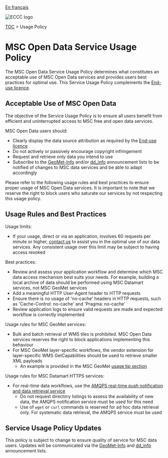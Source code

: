[En français](readme_fr.md)

![ECCC logo](../img_eccc-logo.png)

[TOC](../readme_en.md) > Usage Policy

# MSC Open Data Service Usage Policy

The MSC Open Data Service Usage Policy determines what constitutes an acceptable use of MSC Open Data services and provides users best practices for optimal use. This Service Usage Policy complements the [End-use licence](../licence/readme_en.md).

## Acceptable Use of MSC Open Data

The objective of the Service Usage Policy is to ensure all users benefit from efficient and uninterrupted access to MSC free and open data services.

MSC Open Data users should:

* Clearly display the data source attribution as required by the [End-use licence](../licence/readme_en.md)
* Do not actively or passively encourage copyright infringement
* Request and retrieve only data you intend to use
* Subscribe to the [GeoMet-Info](https://comm.collab.science.gc.ca/mailman3/postorius/lists/geomet-info/) and/or [dd_info](https://comm.collab.science.gc.ca/mailman3/postorius/lists/dd_info/) announcement lists to be notified of changes to MSC data services and be able to adapt accordingly 

Please refer to the following usage rules and best practices to ensure proper usage of MSC Open Data services. It is important to note that we reserve the right to block users who saturate our services by not respecting this usage policy.

## Usage Rules and Best Practices

Usage limits:

* If your usage, direct or via an application, involves 60 requests per minute or higher, [contact us](https://www.weather.gc.ca/mainmenu/contact_us_e.html) to assist you in the optimal use of our data services. Any consistent usage over this limit may be subject to having access revoked

Best practices:

* Review and assess your application workflow and determine which MSC data access mechanism best suits your needs. For example, building a local archive of data should be performed using MSC Datamart services, not MSC GeoMet services
* Add a meaningful HTTP User-Agent header to HTTP requests
* Ensure there is no usage of 'no-cache' headers in HTTP requests, such as 'Cache-Control: no-cache' and 'Pragma: no-cache'
* Review application logs to ensure valid requests are made and expected workflow is correctly implemented 

Usage rules for MSC GeoMet services:

* Bulk and batch retrieval of WMS tiles is prohibited. MSC Open Data services reserves the right to block applications implementing this behaviour
* For MSC GeoMet layer-specific workflows, the vendor extension for layer-specific WMS GetCapabilities should be used to retrieve smaller XML payloads
    * An example is provided in the MSC GeoMet [usage tip section](../msc-geomet/readme_en.md#Access)

Usage rules for MSC Datamart HTTPS services:

* For real-time data workflows, use the [AMQPS real-time push notification and data retrieval service](../msc-datamart/amqp_en.md)
    * Do not request directory listings to assess the availability of new data, the AMQPS notification service must be used for this need
    * Use of `wget` or `curl` commands is reserved for ad hoc data retrieval only. For systematic data retrieval, the AMQPS service must be used 

## Service Usage Policy Updates

This policy is subject to change to ensure quality of service for MSC data users. Updates will be communicated via the [GeoMet-Info](https://comm.collab.science.gc.ca/mailman3/postorius/lists/geomet-info/) and [dd_info](https://comm.collab.science.gc.ca/mailman3/postorius/lists/dd_info/) announcement lists. 